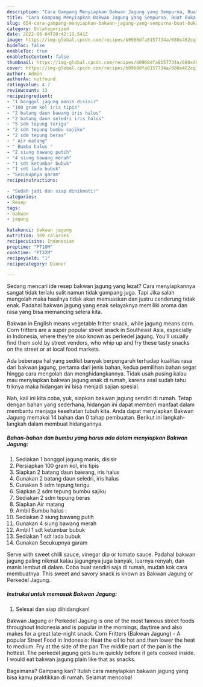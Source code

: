```yaml
---
description: "Cara Gampang Menyiapkan Bakwan Jagung yang Sempurna, Buat Buka Puasa Enak"
title: "Cara Gampang Menyiapkan Bakwan Jagung yang Sempurna, Buat Buka Puasa Enak"
slug: 654-cara-gampang-menyiapkan-bakwan-jagung-yang-sempurna-buat-buka-puasa-enak
category: Uncategorized
date: 2022-06-04T20:42:19.541Z
image: https://img-global.cpcdn.com/recipes/b0968dfa8157734a/680x482cq70/bakwan-jagung-foto-resep-utama.jpg
hideToc: false
enableToc: true
enableTocContent: false
thumbnail: https://img-global.cpcdn.com/recipes/b0968dfa8157734a/680x482cq70/bakwan-jagung-foto-resep-utama.jpg
cover: https://img-global.cpcdn.com/recipes/b0968dfa8157734a/680x482cq70/bakwan-jagung-foto-resep-utama.jpg
author: Admin
authorAv: notfound
ratingvalue: 4.7
reviewcount: 13
recipeingredient:
- "1 bonggol jagung manis disisir"
- "100 gram kol iris tipis"
- "2 batang daun bawang iris halus"
- "2 batang daun seledri iris halus"
- "5 sdm tepung terigu"
- "2 sdm tepung bumbu sajiku"
- "2 sdm tepung beras"
- " Air matang"
- " Bumbu halus "
- "2 siung bawang putih"
- "4 siung bawang merah"
- "1 sdt ketumbar bubuk"
- "1 sdt lada bubuk"
- "Secukupnya garam"
recipeinstructions:

- "Sudah jadi dan siap dinikmati!"
categories:
- Resep
tags:
- bakwan
- jagung

katakunci: bakwan jagung 
nutrition: 169 calories
recipecuisine: Indonesian
preptime: "PT10M"
cooktime: "PT32M"
recipeyield: "1"
recipecategory: Dinner

---
```



Sedang mencari ide resep bakwan jagung yang lezat? Cara menyiapkannya sangat tidak terlalu sulit namun tidak gampang juga. Tapi Jika salah mengolah maka hasilnya tidak akan memuaskan dan justru cenderung tidak enak. Padahal bakwan jagung yang enak selayaknya memiliki aroma dan rasa yang bisa memancing selera kita.


Bakwan in English means vegetable fritter snack, while jagung means corn. Corn fritters are a super popular street snack in Southeast Asia, especially in Indonesia, where they&#39;re also known as perkedel jagung. You&#39;ll usually find them sold by street vendors, who whip up and fry these tasty snacks on the street or at local food markets.

Ada beberapa hal yang sedikit banyak berpengaruh terhadap kualitas rasa dari bakwan jagung, pertama dari jenis bahan, kedua pemilihan bahan segar hingga cara mengolah dan menghidangkannya. Tidak usah pusing kalau mau menyiapkan bakwan jagung enak di rumah, karena asal sudah tahu triknya maka hidangan ini bisa menjadi sajian spesial.


Nah, kali ini kita coba, yuk, siapkan bakwan jagung sendiri di rumah. Tetap dengan bahan yang sederhana, hidangan ini dapat memberi manfaat dalam membantu menjaga kesehatan tubuh kita. Anda dapat menyiapkan Bakwan Jagung memakai 14 bahan dan 0 tahap pembuatan. Berikut ini langkah-langkah dalam membuat hidangannya.

<!--inarticleads1-->

##### Bahan-bahan dan bumbu yang harus ada dalam menyiapkan Bakwan Jagung:

1. Sediakan 1 bonggol jagung manis, disisir
1. Persiapkan 100 gram kol, iris tipis
1. Siapkan 2 batang daun bawang, iris halus
1. Gunakan 2 batang daun seledri, iris halus
1. Gunakan 5 sdm tepung terigu
1. Siapkan 2 sdm tepung bumbu sajiku
1. Sediakan 2 sdm tepung beras
1. Siapkan  Air matang
1. Ambil  Bumbu halus :
1. Sediakan 2 siung bawang putih
1. Gunakan 4 siung bawang merah
1. Ambil 1 sdt ketumbar bubuk
1. Sediakan 1 sdt lada bubuk
1. Gunakan Secukupnya garam


Serve with sweet chilli sauce, vinegar dip or tomato sauce. Padahal bakwan jagung paling nikmat kalau jagungnya juga banyak, luarnya renyah, dan manis lembut di dalam. Coba buat sendiri saja di rumah, mudah kok cara membuatnya. This sweet and savory snack is known as Bakwan Jagung or Perkedel Jagung. 

<!--inarticleads2-->

##### Instruksi untuk memasak Bakwan Jagung:


1. Selesai dan siap dihidangkan!

Bakwan Jagung or Perkedel Jagung is one of the most famous street foods throughout Indonesia and is popular in the mornings, daytime and also makes for a great late-night snack. Corn Fritters (Bakwan Jagung) - A popular Street Food in Indonesia: Heat the oil to hot and then lower the heat to medium. Fry at the side of the pan The middle part of the pan is the hottest. The perkedel jagung gets burn quickly before it gets cooked inside. I would eat bakwan jagung plain like that as snacks. 

Bagaimana? Gampang kan? Itulah cara menyiapkan bakwan jagung yang bisa kamu praktikkan di rumah. Selamat mencoba!
